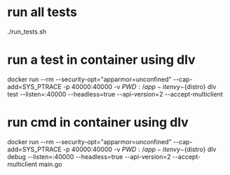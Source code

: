 # run all tests
./run_tests.sh

# run a test in container using dlv
docker run --rm --security-opt="apparmor=unconfined" --cap-add=SYS_PTRACE -p 40000:40000 -v $PWD:/app -it envy-${distro} dlv test --listen=:40000 --headless=true --api-version=2 --accept-multiclient <location of test file>

# run cmd in container using dlv
docker run --rm --security-opt="apparmor=unconfined" --cap-add=SYS_PTRACE -p 40000:40000 -v $PWD:/app -it envy-${distro} dlv debug --listen=:40000 --headless=true --api-version=2 --accept-multiclient main.go
